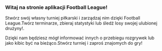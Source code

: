 ### Witaj na stronie aplikacji Football League! ###


Stwórz swój własny turniej piłkarski i zarządzaj nim dzięki Football League.Twórz terminarze, zbieraj statystyki lub śledź losy swojej ulubionej drużyny!. 


Dzięki nam będziesz mógł informować innych o przebiegu rozgrywek lub jako kibic być na bieżąco.Stwórz turniej i zaproś znajomych do gry!

